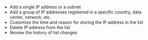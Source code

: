 * Add a single IP address or a subnet
* Add a group of IP addresses registered in a specific country, data center, network, etc.
* Customize the time and reason for storing the IP address in the list
* Delete IP address from the list
* Review the history of list changes